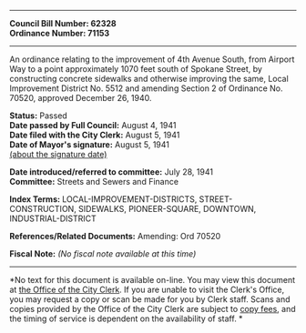 * * * * *  
  
**Council Bill Number: [](#h0)[](#h2)62328**   
**Ordinance Number: 71153**  
  
* * * * *  
  
An ordinance relating to the improvement of 4th Avenue South, from Airport Way to a point approximately 1070 feet south of Spokane Street, by constructing concrete sidewalks and otherwise improving the same, Local Improvement District No. 5512 and amending Section 2 of Ordinance No. 70520, approved December 26, 1940.  
  
**Status:** Passed   
**Date passed by Full Council:** August 4, 1941   
**Date filed with the City Clerk:** August 5, 1941   
**Date of Mayor's signature:** August 5, 1941   
[(about the signature date)](/~public/approvaldate.htm)   
  
  
**Date introduced/referred to committee:** July 28, 1941   
**Committee:** Streets and Sewers and Finance   
  
**Index Terms:** LOCAL-IMPROVEMENT-DISTRICTS, STREET-CONSTRUCTION, SIDEWALKS, PIONEER-SQUARE, DOWNTOWN, INDUSTRIAL-DISTRICT  
  
**References/Related Documents:** Amending: Ord 70520  
  
**Fiscal Note:** *(No fiscal note available at this time)*  
  
* * * * *  
  
*No text for this document is available on-line. You may view this document at [the Office of the City Clerk](http://www.seattle.gov/leg/clerk/contactUs.htm). If you are unable to visit the Clerk's Office, you may request a copy or scan be made for you by Clerk staff. Scans and copies provided by the Office of the City Clerk are subject to [copy fees](http://clerk.seattle.gov/~public/clerkfees.htm), and the timing of service is dependent on the availability of staff. *  
  
  
